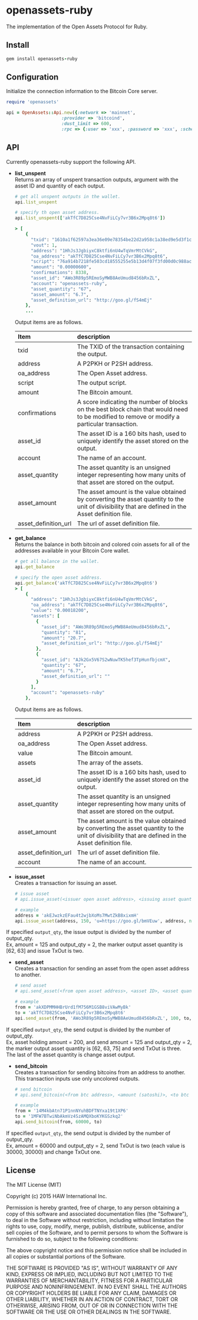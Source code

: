 # openassets-ruby
The implementation of the Open Assets Protocol for Ruby.

## Install

```ruby
gem install openassets-ruby              
```

## Configuration

Initialize the connection information to the Bitcoin Core server.

```ruby
require 'openassets'

api = OpenAssets::Api.new({:network => 'mainnet',
                     :provider => 'bitcoind',
                     :dust_limit => 600,
                     :rpc => {:user => 'xxx', :password => 'xxx', :schema => 'http', :port => 8332, :host => 'localhost'}})                      
```

## API

Currently openassets-ruby support the following API.   

* **list_unspent**  
Returns an array of unspent transaction outputs, argument with the asset ID and quantity of each output.
  ```ruby
  # get all unspent outputs in the wallet.
  api.list_unspent
  
  # specify th open asset address.
  api.list_unspent(['akTfC7D825Cse4NvFiLCy7vr3B6x2Mpq8t6'])
  
  > [
      {
        "txid": "1610a1f62597a3ea36e09e78354be22d2a958c1a38ed9e5d3f1c2811ee82dc37",
        "vout": 1,
        "address": "1HhJs3JgbiyxC8ktfi6nU4wTqVmrMtCVkG",
        "oa_address": "akTfC7D825Cse4NvFiLCy7vr3B6x2Mpq8t6",
        "script": "76a914b7218fe503cd18555255e5b13d4f07f3fd00d0c988ac",
        "amount": "0.00000600",
        "confirmations": 8338,
        "asset_id": "AWo3R89p5REmoSyMWB8AeUmud8456bRxZL",
        "account": "openassets-ruby",
        "asset_quantity": "67",
        "asset_amount": "6.7",
        "asset_definition_url": "http://goo.gl/fS4mEj"
      },
      ...
  ``` 
  Output items are as follows.
  
  |Item|description|
  |:---|:---|
  |txid|The TXID of the transaction containing the output.|
  |address| A P2PKH or P2SH address.|
  |oa_address|The Open Asset address.|
  |script|The output script.|
  |amount|The Bitcoin amount.|
  |confirmations|A score indicating the number of blocks on the best block chain that would need to be modified to remove or modify a particular transaction. |
  |asset_id|The asset ID is a 160 bits hash, used to uniquely identify the asset stored on the output.|
  |account|The name of an account.|
  |asset_quantity|The asset quantity is an unsigned integer representing how many units of that asset are stored on the output.|
  |asset_amount| The asset amount is the value obtained by converting the asset quantity to the unit of divisibility that are defined in the Asset definition file. |  
  |asset_definition_url|The url of asset definition file.|

* **get_balance**  
Returns the balance in both bitcoin and colored coin assets for all of the addresses available in your Bitcoin Core wallet.
  ```ruby
  # get all balance in the wallet.
  api.get_balance
  
  # specify the open asset address.
  api.get_balance('akTfC7D825Cse4NvFiLCy7vr3B6x2Mpq8t6')
  > [
      {
        "address": "1HhJs3JgbiyxC8ktfi6nU4wTqVmrMtCVkG",
        "oa_address": "akTfC7D825Cse4NvFiLCy7vr3B6x2Mpq8t6",
        "value": "0.00018200",
        "assets": [
          {
            "asset_id": "AWo3R89p5REmoSyMWB8AeUmud8456bRxZL",
            "quantity": "81",
            "amount": "20.7",
            "asset_definition_url": "http://goo.gl/fS4mEj"
          },
          {
            "asset_id": "AJk2Gx5V67S2wNuwTK5hef3TpHunfbjcmX",
            "quantity": "67",
            "amount": "6.7",
            "asset_definition_url": ""
          }
        ],
        "account": "openassets-ruby"
      },
  ``` 
  Output items are as follows.
  
  |Item|description|
  |:---|:---|
  |address| A P2PKH or P2SH address.|
  |oa_address|The Open Asset address.|
  |value|The Bitcoin amount.|
  |assets|The array of the assets.|
  |asset_id|The asset ID is a 160 bits hash, used to uniquely identify the asset stored on the output.|
  |asset_quantity|The asset quantity is an unsigned integer representing how many units of that asset are stored on the output.|
  |asset_amount| The asset amount is the value obtained by converting the asset quantity to the unit of divisibility that are defined in the Asset definition file. |  
  |asset_definition_url|The url of asset definition file.|
  |account|The name of an account.|
  
* **issue_asset**  
Creates a transaction for issuing an asset.
  ```ruby
  # issue asset
  # api.issue_asset(<issuer open asset address>, <issuing asset quantity>, <metadata>, <to open asset address>, <fees (The fess in satoshis for the transaction. use 10000 satoshi if specified nil)>, <mode=('broadcast', 'signed', 'unsigned')>, <output_qty default value is 1.>)

  # example
  address = 'akEJwzkzEFau4t2wjbXoMs7MwtZkB8xixmH'
  api.issue_asset(address, 150, 'u=https://goo.gl/bmVEuw', address, nil, 'broadcast')
  ``` 
If specified ``output_qty``, the issue output is divided by the number of output_qty.   
Ex, amount = 125 and output_qty = 2, the marker output asset quantity is [62, 63] and issue TxOut is two.

* **send_asset**  
Creates a transaction for sending an asset from the open asset address to another.
  ```ruby
  # send asset
  # api.send_asset(<from open asset address>, <asset ID>, <asset quantity>, <to open asset address>, <fees (The fess in satoshis for the transaction. use 10000 satoshi if specified nil)>, <mode=('broadcast', 'signed', 'unsigned')>, <output_qty default value is 1.>)

  # example
  from = 'akXDPMMHHBrUrd1fM756M1GSB8viVAwMyBk'
  to = 'akTfC7D825Cse4NvFiLCy7vr3B6x2Mpq8t6'
  api.send_asset(from, 'AWo3R89p5REmoSyMWB8AeUmud8456bRxZL', 100, to, 10000, 'broadcast')
  ``` 
If specified ``output_qty``, the send output is divided by the number of output_qty.   
Ex, asset holding amount = 200, and send  amount = 125 and output_qty = 2, the marker output asset quantity is [62, 63, 75] and send TxOut is three. The last of the asset quantity is change asset output.
  
* **send_bitcoin**  
Creates a transaction for sending bitcoins from an address to another.  
This transaction inputs use only uncolored outputs.
  ```ruby
  # send bitcoin
  # api.send_bitcoin(<from btc address>, <amount (satoshi)>, <to btc address>, <fees (The fess in satoshis for the transaction. use 10000 satoshi if specified nil)>, <mode=('broadcast', 'signed', 'unsigned')>, <output_qty default value is 1.>)

  # example
  from = '14M4kbAtn71P1nnNYuhBDFTNYxa19t1XP6'
  to = '1MFW7BTwiNbAkmVz4SzAMQXboKYKGSzkq2'
  api.send_bitcoin(from, 60000, to)
  ``` 
If specified ``output_qty``, the send output is divided by the number of output_qty.   
Ex, amount = 60000 and output_qty = 2, send TxOut is two (each value is 30000, 30000) and change TxOut one.

## License

The MIT License (MIT)

Copyright (c) 2015 HAW International Inc.

Permission is hereby granted, free of charge, to any person obtaining a copy
of this software and associated documentation files (the "Software"), to deal
in the Software without restriction, including without limitation the rights
to use, copy, modify, merge, publish, distribute, sublicense, and/or sell
copies of the Software, and to permit persons to whom the Software is
furnished to do so, subject to the following conditions:

The above copyright notice and this permission notice shall be included in all
copies or substantial portions of the Software.

THE SOFTWARE IS PROVIDED "AS IS", WITHOUT WARRANTY OF ANY KIND, EXPRESS OR
IMPLIED, INCLUDING BUT NOT LIMITED TO THE WARRANTIES OF MERCHANTABILITY,
FITNESS FOR A PARTICULAR PURPOSE AND NONINFRINGEMENT. IN NO EVENT SHALL THE
AUTHORS OR COPYRIGHT HOLDERS BE LIABLE FOR ANY CLAIM, DAMAGES OR OTHER
LIABILITY, WHETHER IN AN ACTION OF CONTRACT, TORT OR OTHERWISE, ARISING FROM,
OUT OF OR IN CONNECTION WITH THE SOFTWARE OR THE USE OR OTHER DEALINGS IN THE
SOFTWARE.

